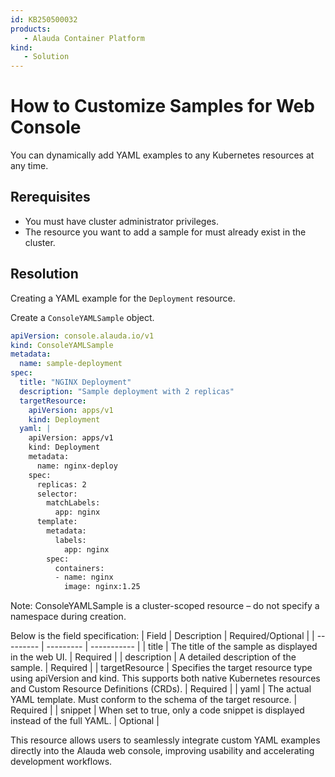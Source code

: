 ```yaml
---
id: KB250500032
products:
   - Alauda Container Platform
kind:
   - Solution
---
```


# How to Customize Samples for Web Console

You can dynamically add YAML examples to any Kubernetes resources at any time. 

## Rerequisites

- You must have cluster administrator privileges. 
- The resource you want to add a sample for must already exist in the cluster.

## Resolution

Creating a YAML example for the `Deployment` resource.

Create a `ConsoleYAMLSample` object.
```yaml
apiVersion: console.alauda.io/v1
kind: ConsoleYAMLSample
metadata:
  name: sample-deployment
spec:
  title: "NGINX Deployment"
  description: "Sample deployment with 2 replicas"
  targetResource:
    apiVersion: apps/v1
    kind: Deployment
  yaml: |
    apiVersion: apps/v1
    kind: Deployment
    metadata:
      name: nginx-deploy
    spec:
      replicas: 2
      selector:
        matchLabels:
          app: nginx
      template:
        metadata:
          labels:
            app: nginx
        spec:
          containers:
          - name: nginx
            image: nginx:1.25
```

Note​​: ConsoleYAMLSample is a cluster-scoped resource – do not specify a namespace during creation.


Below is the field specification:
| Field | Description |  Required/Optional |
| --------- | --------- | ----------- |
| title | The title of the sample as displayed in the web UI. | Required |
| description | A detailed description of the sample. | Required |
| targetResource | Specifies the target resource type using apiVersion and kind. This supports both native Kubernetes resources and Custom Resource Definitions (CRDs). | Required |
| yaml | The actual YAML template. Must conform to the schema of the target resource. | Required |
| snippet | When set to true, only a code snippet is displayed instead of the full YAML. | Optional |


This resource allows users to seamlessly integrate custom YAML examples directly into the Alauda web console, improving usability and accelerating development workflows.
